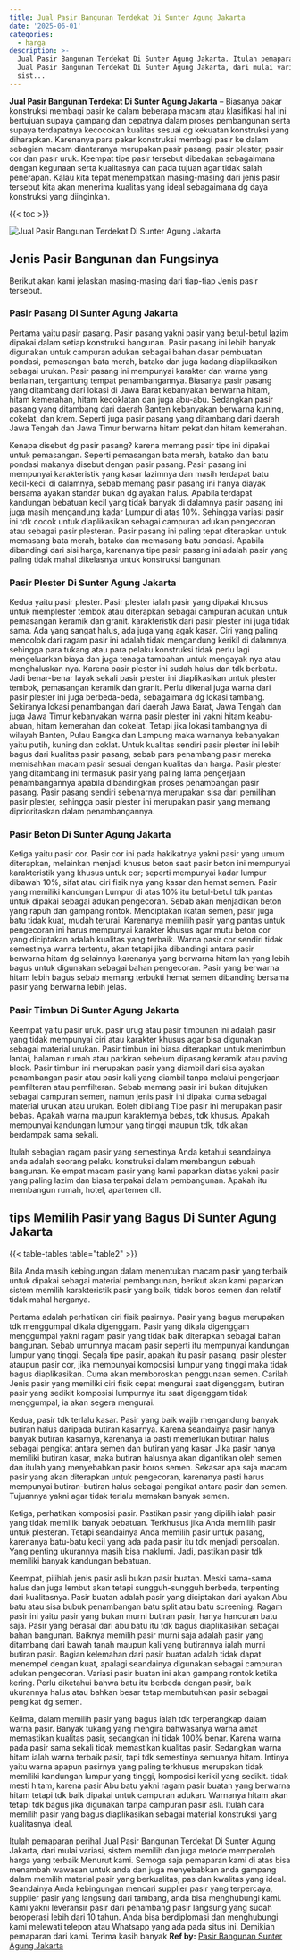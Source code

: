 ```yaml
---
title: Jual Pasir Bangunan Terdekat Di Sunter Agung Jakarta
date: '2025-06-01'
categories:
  - harga
description: >-
  Jual Pasir Bangunan Terdekat Di Sunter Agung Jakarta. Itulah pemaparan perihal
  Jual Pasir Bangunan Terdekat Di Sunter Agung Jakarta, dari mulai variasi,
  sist...
---
```


**Jual Pasir Bangunan Terdekat Di Sunter Agung Jakarta** – Biasanya pakar konstruksi membagi pasir ke dalam beberapa macam atau klasifikasi hal ini bertujuan supaya gampang dan cepatnya dalam proses pembangunan serta supaya terdapatnya kecocokan kualitas sesuai dg kekuatan konstruksi yang diharapkan. Karenanya para pakar konstruksi membagi pasir ke dalam sebagian macam diantaranya merupakan pasir pasang, pasir plester, pasir cor dan pasir uruk. Keempat tipe pasir tersebut dibedakan sebagaimana dengan kegunaan serta kualitasnya dan pada tujuan agar tidak salah penerapan. Kalau kita tepat menempatkan masing-masing dari jenis pasir tersebut kita akan menerima kualitas yang ideal sebagaimana dg daya konstruksi yang diinginkan.

{{< toc >}}

![Jual Pasir Bangunan Terdekat Di Sunter Agung Jakarta](/images/jual-pasir-bangunan-01.png)

## Jenis Pasir Bangunan dan Fungsinya

Berikut akan kami jelaskan masing-masing dari tiap-tiap Jenis pasir tersebut.

### Pasir Pasang Di Sunter Agung Jakarta

Pertama yaitu pasir pasang. Pasir pasang yakni pasir yang betul-betul lazim dipakai dalam setiap konstruksi bangunan. Pasir pasang ini lebih banyak digunakan untuk campuran adukan sebagai bahan dasar pembuatan pondasi, pemasangan bata merah, batako dan juga kadang diaplikasikan sebagai urukan. Pasir pasang ini mempunyai karakter dan warna yang berlainan, tergantung tempat penambangannya. Biasanya pasir pasang yang ditambang dari lokasi di Jawa Barat kebanyakan berwarna hitam, hitam kemerahan, hitam kecoklatan dan juga abu-abu. Sedangkan pasir pasang yang ditambang dari daerah Banten kebanyakan berwarna kuning, cokelat, dan krem. Seperti juga pasir pasang yang ditambang dari daerah Jawa Tengah dan Jawa Timur berwarna hitam pekat dan hitam kemerahan.

Kenapa disebut dg pasir pasang? karena memang pasir tipe ini dipakai untuk pemasangan. Seperti pemasangan bata merah, batako dan batu pondasi makanya disebut dengan pasir pasang. Pasir pasang ini mempunyai karakteristik yang kasar lazimnya dan masih terdapat batu kecil-kecil di dalamnya, sebab memang pasir pasang ini hanya diayak bersama ayakan standar bukan dg ayakan halus. Apabila terdapat kandungan bebatuan kecil yang tidak banyak di dalamnya pasir pasang ini juga masih mengandung kadar Lumpur di atas 10%. Sehingga variasi pasir ini tdk cocok untuk diaplikasikan sebagai campuran adukan pengecoran atau sebagai pasir plesteran. Pasir pasang ini paling tepat diterapkan untuk memasang bata merah, batako dan memasang batu pondasi. Apabila dibandingi dari sisi harga, karenanya tipe pasir pasang ini adalah pasir yang paling tidak mahal dikelasnya untuk konstruksi bangunan.

### Pasir Plester Di Sunter Agung Jakarta

Kedua yaitu pasir plester. Pasir plester ialah pasir yang dipakai khusus untuk memplester tembok atau diterapkan sebagai campuran adukan untuk pemasangan keramik dan granit. karakteristik dari pasir plester ini juga tidak sama. Ada yang sangat halus, ada juga yang agak kasar. Ciri yang paling mencolok dari ragam pasir ini adalah tidak mengandung kerikil di dalamnya, sehingga para tukang atau para pelaku konstruksi tidak perlu lagi mengeluarkan biaya dan juga tenaga tambahan untuk mengayak nya atau menghaluskan nya. Karena pasir plester ini sudah halus dan tdk berbatu. Jadi benar-benar layak sekali pasir plester ini diaplikasikan untuk plester tembok, pemasangan keramik dan granit. Perlu dikenal juga warna dari pasir plester ini juga berbeda-beda, sebagaimana dg lokasi tambang. Sekiranya lokasi penambangan dari daerah Jawa Barat, Jawa Tengah dan juga Jawa Timur kebanyakan warna pasir plester ini yakni hitam keabu-abuan, hitam kemerahan dan cokelat. Tetapi jika lokasi tambangnya di wilayah Banten, Pulau Bangka dan Lampung maka warnanya kebanyakan yaitu putih, kuning dan coklat. Untuk kualitas sendiri pasir plester ini lebih bagus dari kualitas pasir pasang, sebab para penambang pasir mereka memisahkan macam pasir sesuai dengan kualitas dan harga. Pasir plester yang ditambang ini termasuk pasir yang paling lama pengerjaan penambangannya apabila dibandingkan proses penambangan pasir pasang. Pasir pasang sendiri sebenarnya merupakan sisa dari pemilihan pasir plester, sehingga pasir plester ini merupakan pasir yang memang diprioritaskan dalam penambangannya.

### Pasir Beton Di Sunter Agung Jakarta

Ketiga yaitu pasir cor. Pasir cor ini pada hakikatnya yakni pasir yang umum diterapkan, melainkan menjadi khusus beton saat pasir beton ini mempunyai karakteristik yang khusus untuk cor; seperti mempunyai kadar lumpur dibawah 10%, sifat atau ciri fisik nya yang kasar dan hemat semen. Pasir yang memiliki kandungan Lumpur di atas 10% itu betul-betul tdk pantas untuk dipakai sebagai adukan pengecoran. Sebab akan menjadikan beton yang rapuh dan gampang rontok. Menciptakan ikatan semen, pasir juga batu tidak kuat, mudah terurai. Karenanya memilih pasir yang pantas untuk pengecoran ini harus mempunyai karakter khusus agar mutu beton cor yang diciptakan adalah kualitas yang terbaik. Warna pasir cor sendiri tidak semestinya warna tertentu, akan tetapi jika dibandingi antara pasir berwarna hitam dg selainnya karenanya yang berwarna hitam lah yang lebih bagus untuk digunakan sebagai bahan pengecoran. Pasir yang berwarna hitam lebih bagus sebab memang terbukti hemat semen dibanding bersama pasir yang berwarna lebih jelas.

### Pasir Timbun Di Sunter Agung Jakarta

Keempat yaitu pasir uruk. pasir urug atau pasir timbunan ini adalah pasir yang tidak mempunyai ciri atau karakter khusus agar bisa digunakan sebagai material urukan. Pasir timbun ini biasa diterapkan untuk menimbun lantai, halaman rumah atau parkiran sebelum dipasang keramik atau paving block. Pasir timbun ini merupakan pasir yang diambil dari sisa ayakan penambangan pasir atau pasir kali yang diambil tanpa melalui pengerjaan pemfilteran atau pemfilteran. Sebab memang pasir ini bukan ditujukan sebagai campuran semen, namun jenis pasir ini dipakai cuma sebagai material urukan atau urukan. Boleh dibilang Tipe pasir ini merupakan pasir bebas. Apakah warna maupun karakternya bebas, tdk khusus. Apakah mempunyai kandungan lumpur yang tinggi maupun tdk, tdk akan berdampak sama sekali.

Itulah sebagian ragam pasir yang semestinya Anda ketahui seandainya anda adalah seorang pelaku konstruksi dalam membangun sebuah bangunan. Ke empat macam pasir yang kami paparkan diatas yakni pasir yang paling lazim dan biasa terpakai dalam pembangunan. Apakah itu membangun rumah, hotel, apartemen dll.

## tips Memilih Pasir yang Bagus Di Sunter Agung Jakarta

{{< table-tables table="table2" >}}

Bila Anda masih kebingungan dalam menentukan macam pasir yang terbaik untuk dipakai sebagai material pembangunan, berikut akan kami paparkan sistem memilih karakteristik pasir yang baik, tidak boros semen dan relatif tidak mahal harganya.

Pertama adalah perhatikan ciri fisik pasirnya. Pasir yang bagus merupakan tdk menggumpal dikala digenggam. Pasir yang dikala digenggam menggumpal yakni ragam pasir yang tidak baik diterapkan sebagai bahan bangunan. Sebab umumnya macam pasir seperti itu mempunyai kandungan lumpur yang tinggi. Segala tipe pasir, apakah itu pasir pasang, pasir plester ataupun pasir cor, jika mempunyai komposisi lumpur yang tinggi maka tidak bagus diaplikasikan. Cuma akan memboroskan penggunaan semen. Carilah Jenis pasir yang memiliki ciri fisik cepat mengurai saat digenggam, butiran pasir yang sedikit komposisi lumpurnya itu saat digenggam tidak menggumpal, ia akan segera mengurai.

Kedua, pasir tdk terlalu kasar. Pasir yang baik wajib mengandung banyak butiran halus daripada butiran kasarnya. Karena seandainya pasir hanya banyak butiran kasarnya, karenanya ia pasti memerlukan butiran halus sebagai pengikat antara semen dan butiran yang kasar. Jika pasir hanya memiliki butiran kasar, maka butiran halusnya akan digantikan oleh semen dan itulah yang menyebabkan pasir boros semen. Sekasar apa saja macam pasir yang akan diterapkan untuk pengecoran, karenanya pasti harus mempunyai butiran-butiran halus sebagai pengikat antara pasir dan semen. Tujuannya yakni agar tidak terlalu memakan banyak semen.

Ketiga, perhatikan komposisi pasir. Pastikan pasir yang dipilih ialah pasir yang tidak memiliki banyak bebatuan. Terkhusus jika Anda memilih pasir untuk plesteran. Tetapi seandainya Anda memilih pasir untuk pasang, karenanya batu-batu kecil yang ada pada pasir itu tdk menjadi persoalan. Yang penting ukurannya masih bisa maklumi. Jadi, pastikan pasir tdk memiliki banyak kandungan bebatuan.

Keempat, pilihlah jenis pasir asli bukan pasir buatan. Meski sama-sama halus dan juga lembut akan tetapi sungguh-sungguh berbeda, terpenting dari kualitasnya. Pasir buatan adalah pasir yang diciptakan dari ayakan Abu batu atau sisa bubuk penambangan batu split atau batu screening. Ragam pasir ini yaitu pasir yang bukan murni butiran pasir, hanya hancuran batu saja. Pasir yang berasal dari abu batu itu tdk bagus diaplikasikan sebagai bahan bangunan. Baiknya memilih pasir murni saja adalah pasir yang ditambang dari bawah tanah maupun kali yang butirannya ialah murni butiran pasir. Bagian kelemahan dari pasir buatan adalah tidak dapat menempel dengan kuat, apalagi seandainya digunakan sebagai campuran adukan pengecoran. Variasi pasir buatan ini akan gampang rontok ketika kering. Perlu diketahui bahwa batu itu berbeda dengan pasir, baik ukurannya halus atau bahkan besar tetap membutuhkan pasir sebagai pengikat dg semen.

Kelima, dalam memilih pasir yang bagus ialah tdk terperangkap dalam warna pasir. Banyak tukang yang mengira bahwasanya warna amat memastikan kualitas pasir, sedangkan ini tidak 100% benar. Karena warna pada pasir sama sekali tidak memastikan kualitas pasir. Sedangkan warna hitam ialah warna terbaik pasir, tapi tdk semestinya semuanya hitam. Intinya yaitu warna apapun pasirnya yang paling terkhusus merupakan tidak memiliki kandungan lumpur yang tinggi, komposisi kerikil yang sedikit. tidak mesti hitam, karena pasir Abu batu yakni ragam pasir buatan yang berwarna hitam tetapi tdk baik dipakai untuk campuran adukan. Warnanya hitam akan tetapi tdk bagus jika digunakan tanpa campuran pasir asli. Itulah cara memilih pasir yang bagus diaplikasikan sebagai material konstruksi yang kualitasnya ideal.

Itulah pemaparan perihal Jual Pasir Bangunan Terdekat Di Sunter Agung Jakarta, dari mulai variasi, sistem memilih dan juga metode memperoleh harga yang terbaik Menurut kami. Semoga saja pemaparan kami di atas bisa menambah wawasan untuk anda dan juga menyebabkan anda gampang dalam memilih material pasir yang berkualitas, pas dan kwalitas yang ideal. Seandainya Anda kebingungan mencari supplier pasir yang terpercaya, supplier pasir yang langsung dari tambang, anda bisa menghubungi kami. Kami yakni leveransir pasir dari penambang pasir langsung yang sudah beroperasi lebih dari 10 tahun. Anda bisa berdiplomasi dan menghubungi kami melewati telepon atau Whatsapp yang ada pada situs ini. Demikian pemaparan dari kami. Terima kasih banyak
**Ref by:** [Pasir Bangunan Sunter Agung Jakarta](https://id.wikipedia.org/wiki/Pasir)
